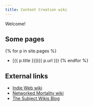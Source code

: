 ```yaml
---
title: Content Creation wiki
---
```


Welcome!

## Some pages

{% for p in site.pages %}
  - [{{ p.title }}]({{ p.url }})
{% endfor %}

## External links

- [Indie Web wiki](https://indieweb.org/)
- [Networked Mortality wiki](http://networkedmortality.com/Main_Page)
- [The Subject Wikis Blog](https://blog.subwiki.org/)
